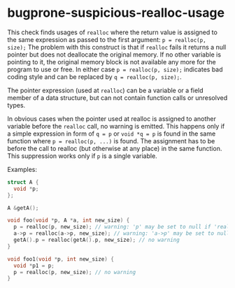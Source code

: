 # bugprone-suspicious-realloc-usage

This check finds usages of `realloc` where the return value is assigned
to the same expression as passed to the first argument:
`p = realloc(p, size);` The problem with this construct is that if
`realloc` fails it returns a null pointer but does not deallocate the
original memory. If no other variable is pointing to it, the original
memory block is not available any more for the program to use or free.
In either case `p = realloc(p, size);` indicates bad coding style and
can be replaced by `q = realloc(p, size);`.

The pointer expression (used at `realloc`) can be a variable or a field
member of a data structure, but can not contain function calls or
unresolved types.

In obvious cases when the pointer used at realloc is assigned to another
variable before the `realloc` call, no warning is emitted. This happens
only if a simple expression in form of `q = p` or `void *q = p` is found
in the same function where `p = realloc(p, ...)` is found. The
assignment has to be before the call to realloc (but otherwise at any
place) in the same function. This suppression works only if `p` is a
single variable.

Examples:

```c++
struct A {
  void *p;
};

A &getA();

void foo(void *p, A *a, int new_size) {
  p = realloc(p, new_size); // warning: 'p' may be set to null if 'realloc' fails, which may result in a leak of the original buffer
  a->p = realloc(a->p, new_size); // warning: 'a->p' may be set to null if 'realloc' fails, which may result in a leak of the original buffer
  getA().p = realloc(getA().p, new_size); // no warning
}

void foo1(void *p, int new_size) {
  void *p1 = p;
  p = realloc(p, new_size); // no warning
}
```
